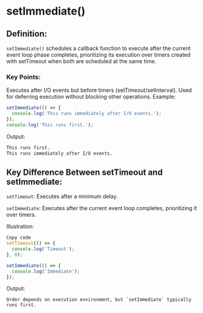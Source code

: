 # setImmediate()

## Definition:

`setImmediate()` schedules a callback function to execute after the current event loop phase completes, prioritizing its execution over timers created with setTimeout when both are scheduled at the same time.

### Key Points:

Executes after I/O events but before timers (setTimeout/setInterval).
Used for deferring execution without blocking other operations.
Example:

```js
setImmediate(() => {
  console.log('This runs immediately after I/O events.');
});
console.log('This runs first.');
```

Output:

```sh
This runs first.
This runs immediately after I/O events.
```

## Key Difference Between setTimeout and setImmediate:

`setTimeout`: Executes after a minimum delay.

`setImmediate`: Executes after the current event loop completes, prioritizing it over timers.

Illustration:

```js
Copy code
setTimeout(() => {
  console.log('Timeout');
}, 0);

setImmediate(() => {
  console.log('Immediate');
});
```

Output:

```
Order depends on execution environment, but `setImmediate` typically runs first.
```
